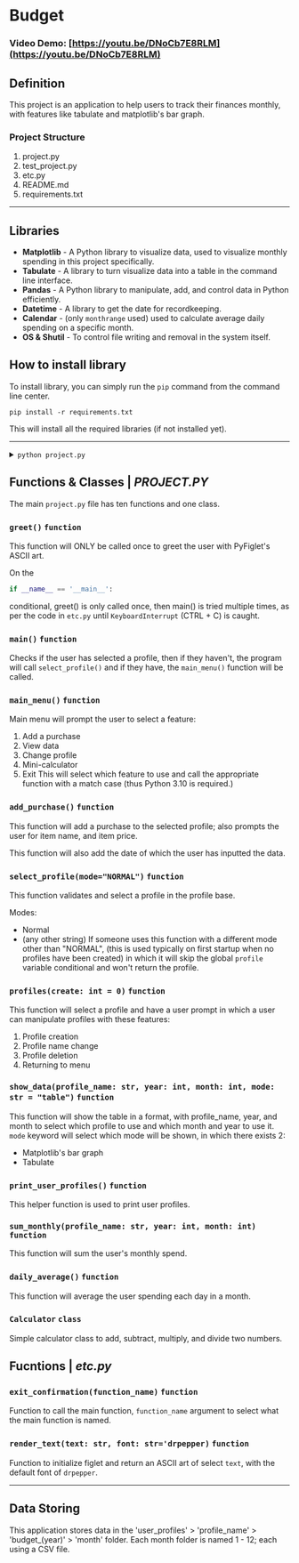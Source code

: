 # Budget
### Video Demo: [https://youtu.be/DNoCb7E8RLM](https://youtu.be/DNoCb7E8RLM)

## Definition
This project is an application to help users to track their finances monthly, with features like tabulate and matplotlib's bar graph.

### Project Structure
1. project.py
2. test_project.py
3. etc.py
4. README.md
5. requirements.txt

_____

## Libraries
- **Matplotlib** - A Python library to visualize data, used to visualize monthly spending in this project specifically.
- **Tabulate** - A library to turn visualize data into a table in the command line interface.
- **Pandas** - A Python library to manipulate, add, and control data in Python efficiently.
- **Datetime** - A library to get the date for recordkeeping.
- **Calendar** - (only `monthrange` used) used to calculate average daily spending on a specific month.
- **OS & Shutil** - To control file writing and removal in the system itself.

## How to install library
To install library, you can simply run the `pip` command from the command line center. 

`pip install -r requirements.txt`

This will install all the required libraries (if not installed yet).

_____

<details>
<summary><code>python project.py</code></summary>
<br>
<code>
   __                                               __   
 _|  |_ ______ ______ ______ ______ ______ ______ _|  |_ 
|_    _|______|______|______|______|______|______|_    _|
  |__|                                             |__|  
   __     ______           __               __      __ 
  |  |   |   __ \.--.--.--|  |.-----.-----.|  |_   |  |
  |  |   |   __ <|  |  |  _  ||  _  |  -__||   _|  |  |
  |  |   |______/|_____|_____||___  |_____||____|  |  |
  |__|                        |_____|              |__|
   __                                               __
 _|  |_ ______ ______ ______ ______ ______ ______ _|  |_
|_    _|______|______|______|______|______|______|_    _|
  |__|                                             |__|
</code>
<code>
Welcome!
2024-01-27 6:51:13

Profiles:
► bills
► johnson
► PROFILE
► profile1
► profile29
Type 'CREATE' to create a new profile.
Select profile:
</code>
Select any profile by the profile name, and you'll be taken to the main menu.
</details>

## Functions & Classes | *PROJECT.PY*
The main `project.py` file has ten functions and one class.

### `greet()` `function`
This function will ONLY be called once to greet the user with PyFiglet's ASCII art.

On the 
```py
if __name__ == '__main__':
```
conditional, greet() is only called once, then main() is tried multiple times, as per the code in `etc.py` until `KeyboardInterrupt` (CTRL + C) is caught.

### `main()` `function`

Checks if the user has selected a profile, then if they haven't, the program will call `select_profile()` and if they have, the `main_menu()` function will be called.

### `main_menu()` `function`
Main menu will prompt the user to select a feature:
1. Add a purchase
2. View data
3. Change profile
4. Mini-calculator
5. Exit
This will select which feature to use and call the appropriate function with a match case (thus Python 3.10 is required.)

### `add_purchase()` `function`
This function will add a purchase to the selected profile; also prompts the user for item name, and item price.

This function will also add the date of which the user has inputted the data.

### `select_profile(mode="NORMAL")` `function`
This function validates and select a profile in the profile base.

Modes: 
* Normal
* (any other string)
If someone uses this function with a different mode other than "NORMAL", (this is used typically on first startup when no profiles have been created) in which it will skip the global `profile` variable conditional and won't return the profile.

### `profiles(create: int = 0)`  `function`
This function will select a profile and have a user prompt in which a user can manipulate profiles with these features:
1. Profile creation
2. Profile name change
3. Profile deletion
4. Returning to menu


### `show_data(profile_name: str, year: int, month: int, mode: str = "table")` `function`

This function will show the table in a format, with profile_name, year, and month to select which profile to use and which month and year to use it. `mode` keyword will select which mode will be shown, in which there exists 2:
* Matplotlib's bar graph
* Tabulate

### `print_user_profiles()`  `function`
This helper function is used to print user profiles.

### `sum_monthly(profile_name: str, year: int, month: int)`  `function`
This function will sum the user's monthly spend.

### `daily_average()` `function`
This function will average the user spending each day in a month.

### `Calculator` `class`
Simple calculator class to add, subtract, multiply, and divide two numbers.

## Fucntions | *etc.py*

### `exit_confirmation(function_name)` `function`
Function to call the main function, `function_name` argument to select what the main function is named.

### `render_text(text: str, font: str='drpepper)` `function`
Function to initialize figlet and return an ASCII art of select `text`, with the default font of `drpepper`.

___

## Data Storing
This application stores data in the 'user_profiles' > 'profile_name' > 'budget_(year)' > 'month' folder.
Each month folder is named 1 - 12; each using a CSV file.

